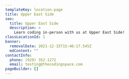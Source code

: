 ```yaml
---
templateKey: location-page
title: Upper East Side
seo:
  title: Upper East Side
  description: >
    Learn coding in-person with us at Upper East Side!
classLocationId: 1
banner:
  removalDate: 2021-12-15T15:46:17.545Z
  mdContent: ""
contactInfo:
  phone: (929) 352-1272
  email: testing@thecodingspace.com
pageBuilder: []
---
```

